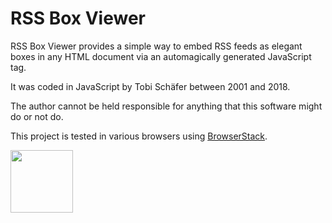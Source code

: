 RSS Box Viewer
==============

RSS Box Viewer provides a simple way to embed RSS feeds as elegant boxes in any HTML document via an automagically generated JavaScript tag.

It was coded in JavaScript by Tobi Schäfer between 2001 and 2018.

The author cannot be held responsible for anything that this software might do or not do.

This project is tested in various browsers using [BrowserStack](https://www.browserstack.com).

[<img height=100 src='https://p3.zdusercontent.com/attachment/1015988/m95CCERUeLgYnx1LBoh4mGJk8?token=eyJhbGciOiJkaXIiLCJlbmMiOiJBMTI4Q0JDLUhTMjU2In0..EEPkqnruk6i-HUIpTpSzGQ.T8p3bhtIP5BDojALY6XyibMlLSzLZM21oXc6iOK4wWYjbDIJq32xzeiKoNJzg87muFMczEBuwVwD9BfiVhA-684mQPUPJEHcODfjAycsiMdVMElb8Hkm1EnRLw4dS0LZew2W7mDj08qYNrIqh5Xie-Z-Yw02QuUtf_aLv4MuQDI3xX-sMyEku6mY9ummef1lh4-r4nyz2r07Py7Jh4u4hUMCDiW6hxWFAXYQpwM0ISZvOFpsoK56Ijf5gIgENNMVBAi8QX9yErrCXanE3kD9hsoUWjENiZlgNVvxPvZrX7E.1OOzL-s4N9BEpKtY0KqSJg'>](https://www.browserstack.com)
